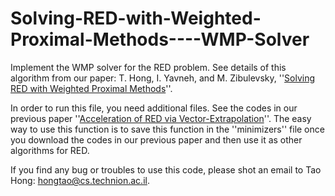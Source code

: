 # Solving-RED-with-Weighted-Proximal-Methods----WMP-Solver
Implement the WMP solver for the RED problem. See details of this algorithm from our paper: T. Hong, I. Yavneh, and M. Zibulevsky, ''[Solving RED with Weighted Proximal Methods](https://arxiv.org/abs/1905.13052v2)''. 

In order to run this file, you need additional files. See the codes in our previous paper ''[Acceleration of RED via Vector-Extrapolation](https://github.com/happyhongt/Acceleration-of-RED-via-Vector-Extrapolation)''. The easy way to use this function is to save this function in the ''minimizers'' file once you download the codes in our previous paper and then use it as other algorithms for RED. 

If you find any bug or troubles to use this code, please shot an email to Tao Hong: hongtao@cs.technion.ac.il. 
